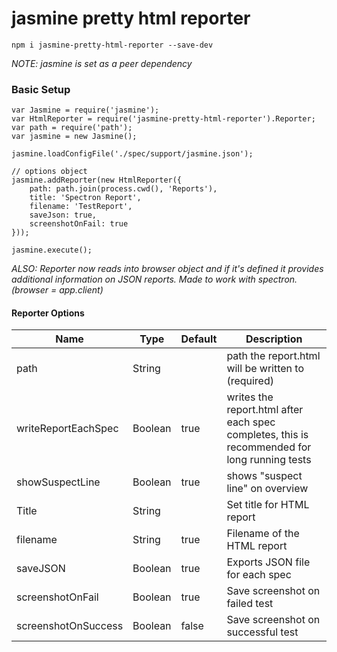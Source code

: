 # jasmine pretty html reporter

```
npm i jasmine-pretty-html-reporter --save-dev
```


_NOTE: jasmine is set as a peer dependency_

### Basic Setup

```
var Jasmine = require('jasmine');
var HtmlReporter = require('jasmine-pretty-html-reporter').Reporter;
var path = require('path');
var jasmine = new Jasmine();

jasmine.loadConfigFile('./spec/support/jasmine.json');

// options object
jasmine.addReporter(new HtmlReporter({
	path: path.join(process.cwd(), 'Reports'),
	title: 'Spectron Report',
	filename: 'TestReport',
	saveJson: true,
	screenshotOnFail: true
}));

jasmine.execute();
```

_ALSO: Reporter now reads into browser object and if it's defined it provides additional information on JSON reports. Made to work with spectron. (browser = app.client)_

#### Reporter Options

| Name                | Type    | Default | Description                                                                                  |
| ------------------- | ------- | ------- | -------------------------------------------------------------------------------------------- |
| path                | String  |         | path the report.html will be written to (required)                                           |
| writeReportEachSpec | Boolean | true    | writes the report.html after each spec completes, this is recommended for long running tests |
| showSuspectLine     | Boolean | true    | shows "suspect line" on overview                                                             |
| Title               | String  |         | Set title for HTML report                                                                    |
| filename            | String  | true    | Filename of the HTML report                                                                  |
| saveJSON            | Boolean | true    | Exports JSON file for each spec                                                              |
| screenshotOnFail    | Boolean | true    | Save screenshot on failed test                                                               |
| screenshotOnSuccess | Boolean | false   | Save screenshot on successful test                                                           |
